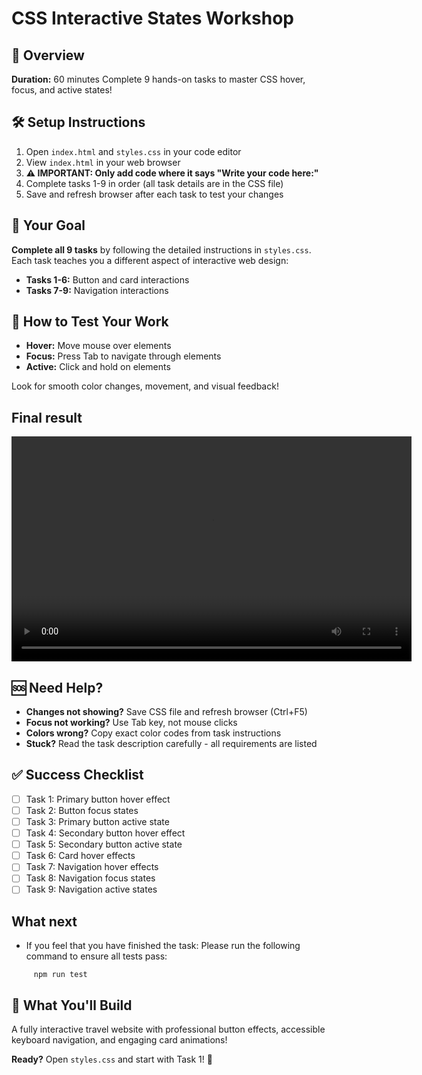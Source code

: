 # CSS Interactive States Workshop

## 🎯 Overview
**Duration:** 60 minutes 
Complete 9 hands-on tasks to master CSS hover, focus, and active states!

## 🛠 Setup Instructions
1. Open `index.html` and `styles.css` in your code editor
2. View `index.html` in your web browser
3. **⚠️ IMPORTANT: Only add code where it says "Write your code here:"**
4. Complete tasks 1-9 in order (all task details are in the CSS file)
5. Save and refresh browser after each task to test your changes

## 🎯 Your Goal
**Complete all 9 tasks** by following the detailed instructions in `styles.css`. Each task teaches you a different aspect of interactive web design:

- **Tasks 1-6:** Button and card interactions
- **Tasks 7-9:** Navigation interactions

## 🧪 How to Test Your Work
- **Hover:** Move mouse over elements
- **Focus:** Press Tab to navigate through elements  
- **Active:** Click and hold on elements

Look for smooth color changes, movement, and visual feedback!

## Final result 

<video width="640" height="360" controls>
  <source src="../assets/results/state-styling.mp4" type="video/mp4" />
  Your browser does not support the video tag.
</video>

## 🆘 Need Help?
- **Changes not showing?** Save CSS file and refresh browser (Ctrl+F5)
- **Focus not working?** Use Tab key, not mouse clicks
- **Colors wrong?** Copy exact color codes from task instructions
- **Stuck?** Read the task description carefully - all requirements are listed

## ✅ Success Checklist
- [ ] Task 1: Primary button hover effect
- [ ] Task 2: Button focus states  
- [ ] Task 3: Primary button active state
- [ ] Task 4: Secondary button hover effect
- [ ] Task 5: Secondary button active state
- [ ] Task 6: Card hover effects
- [ ] Task 7: Navigation hover effects
- [ ] Task 8: Navigation focus states
- [ ] Task 9: Navigation active states

## What next 

- If you feel that you have finished the task: 
                Please run the following command to ensure all tests pass:
                
``` 
     npm run test        
```

## 🎉 What You'll Build
A fully interactive travel website with professional button effects, accessible keyboard navigation, and engaging card animations!

**Ready?** Open `styles.css` and start with Task 1! 🚀